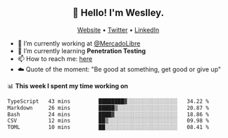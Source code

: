 <h2 align="center">👋 Hello! I'm Weslley.</h2>
<p align="center">
  <a href="http://weslleyneri.com.br">Website</a> •
  <a href="https://twitter.com/Weslley_Neri">Twitter</a> •
  <a href="https://www.linkedin.com/in/weslley-neri-3658908b">LinkedIn</a>
</p>


- 🔭 I’m currently working at [@MercadoLibre](https://github.com/mercadolibre)
- 🌱 I’m currently learning **Penetration Testing**
- 📫 How to reach me: [here](mailto:weslley39@gmail.com)
- ☁️ Quote of the moment: "Be good at something, get good or give up"

📊 **This week I spent my time working on**
<!--START_SECTION:waka-->

```txt
TypeScript   43 mins         ████████▓░░░░░░░░░░░░░░░░   34.22 %
Markdown     26 mins         █████▒░░░░░░░░░░░░░░░░░░░   20.87 %
Bash         24 mins         ████▓░░░░░░░░░░░░░░░░░░░░   18.86 %
CSV          12 mins         ██▒░░░░░░░░░░░░░░░░░░░░░░   09.98 %
TOML         10 mins         ██░░░░░░░░░░░░░░░░░░░░░░░   08.41 %
```

<!--END_SECTION:waka-->

<!-- Inspired by https://github.com/gruselhaus/gruselhaus -->